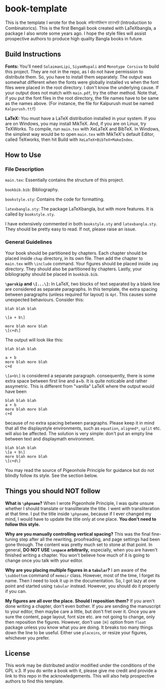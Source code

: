 # book-template

This is the template I wrote for the book *কম্বিনেটরিকসে হাতেখড়ি* (Introduction to Combinatorics). This is the first Bengali book created with LaTeXbangla, a package I also wrote some years ago. I hope the style files will assist prospective authors to produce high quality Bangla books in future. 

## Build Instructions
**Fonts:** You'll need `SolaimanLipi`, `SiyamRupali` and `Monotype Corsiva` to build this project. They are not in the repo, as I do not have permission to distribute them. So, you have to install them separately. The output was somewhat different when the fonts were globally installed vs when the font files were placed in the root directory. I don't know the underlying cause. If your output does not match with `main.pdf`, try the other method. Note that, if you put the font files in the root directory, the file names have to be same as the names above. (For instance, the file for Kalpurush must be named `Kalpurush.ttf`)

**LaTeX:** You must have a LaTeX distribution installed in your system. If you are on Windows, you may install MikTeX. And, if you are on Linux, try TeXWorks. To compile, run `main.tex` with XeLaTeX and BibTeX. In Windows, the simplest way would be to open `main.tex` with MikTeX's default Editor, called TeXworks, then hit Build with `XeLaTeX+BibTeX+MakeIndex`. 

## How to Use
### File Description
`main.tex`: Essentially contains the structure of this project.

`bookbib.bib`: Bibliography.

`bookstyle.sty`: Contains the code for formatting.

`latexbangla.sty`: The package LaTeXbangla, but with more features. It is called by `bookstyle.sty`.

I have extensively commented in both `bookstyle.sty` and `latexbangla.sty`. They should be pretty easy to read. If not, please raise an issue.

### General Guidelines
Your book should be partitioned by chapters. Each chapter should be placed inside `chap` directory, in its own file. Then add the chapter to `main.tex` with `\include` command. Your figures should be placed inside `img` directory. They should also be partitioned by chapters. Lastly, your bibliography should be placed in `bookbib.bib`. 

**`\parskip` and `\[...\]`:** In LaTeX, two blocks of text separated by a blank line are considered as separate paragraphs. In this template, the extra spacing between paragraphs (unless required for layout) is `4pt`. This causes some unexpected behaviours. Consider this:

```
blah blah blah

\[a + b\]

more blah more blah
\[c+d\]
```

The output will look like this:

```
blah blah blah

a + b
more blah more blah
c+d
```

`\[a+b\]` is considered a separate paragraph. consequently, there is some extra space between first line and a+b. It is quite noticable and rather assymetric. This is different from "vanilla" LaTeX where the output would have been

```
blah blah blah
a + b
more blah more blah
c+d
```
because of no extra spacing between paragraphs. Please keep it in mind that all the displaystyle environments, such as `equation`, `aligned*`, `split` etc. will also be affected. The solution is very simple: don't put an empty line between text and displaymath environment.

```
blah blah blah
\[a + b\]
more blah more blah
\[c+d\]
```


You may read the source of Pigeonhole Principle for guidance but do not blindly follow its style. See the section below.

## Things you should NOT follow
**What is `\phpname`?**
When I wrote Pigeonhole Principle, I was quite unsure whether I should translate or transliterate the title. I went with transliteration at that time. I put the title inside `\phpname`, because if I ever changed my mind, I would have to update the title only at one place. **You don't need to follow this style.** 


**Why are you manually controlling vertical spacing?**
This was the final fine-tuning step after all the rewriting, proofreading, and page settings had been gone through. The content was pretty much set to stone at that point. In general, **DO NOT USE `\vspace` arbitrarily,** especially, when you are haven't finished writing a chapter. You won't believe how much of it is going to change once you talk with your editor.

**Why are you placing multiple figures in a `tabular`?**
I am aware of the `\subbottom` command of `memoir` class. However, most of the time, I forget its name. Then I need to look it up in the documentation. So, I got lazy at one point and started using `tabular` instead. However, you should do it properly if you can.

**My figures are all over the place. Should I reposition them?**
If you aren't done writing a chapter, don't even bother. If you are sending the manuscript to your editor, then maybe care a little, but don't fret over it. Once you are sure the content, page layout, font size etc. are not going to change, only then reposition the figures. However, don't use `[H]` option from `float` package unless you know what you are doing. It breaks too many things down the line to be useful. Either use `placeins`, or resize your figures, whichever you prefer.

## License
This work may be distributed and/or modified under the conditions of the GPL v.3. If you do write a book with it, please give me credit and provide a link to this repo in the acknowledgements. This will also help prospective authors to find this template.
